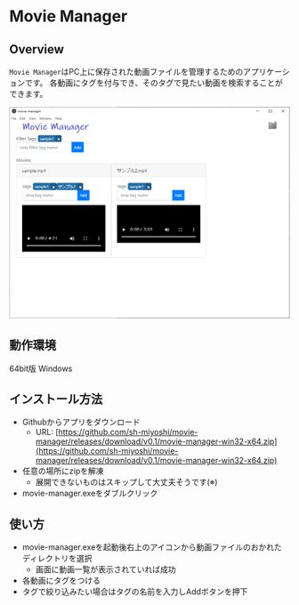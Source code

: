 # Movie Manager

## Overview

`Movie Manager`はPC上に保存された動画ファイルを管理するためのアプリケーションです。
各動画にタグを付与でき、そのタグで見たい動画を検索することができます。

![イメージ](./screen_shot.png)

## 動作環境

64bit版 Windows

## インストール方法

- Githubからアプリをダウンロード
  - URL: [https://github.com/sh-miyoshi/movie-manager/releases/download/v0.1/movie-manager-win32-x64.zip](https://github.com/sh-miyoshi/movie-manager/releases/download/v0.1/movie-manager-win32-x64.zip)
- 任意の場所にzipを解凍
  - 展開できないものはスキップして大丈夫そうです(※)
- movie-manager.exeをダブルクリック

## 使い方

- movie-manager.exeを起動後右上のアイコンから動画ファイルのおかれたディレクトリを選択
  - 画面に動画一覧が表示されていれば成功
- 各動画にタグをつける
- タグで絞り込みたい場合はタグの名前を入力しAddボタンを押下
